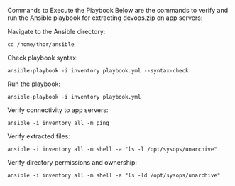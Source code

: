 Commands to Execute the Playbook
Below are the commands to verify and run the Ansible playbook for extracting devops.zip on app servers:

Navigate to the Ansible directory:
```
cd /home/thor/ansible
```

Check playbook syntax:
```
ansible-playbook -i inventory playbook.yml --syntax-check
```

Run the playbook:
```
ansible-playbook -i inventory playbook.yml
```

Verify connectivity to app servers:
```
ansible -i inventory all -m ping
```

Verify extracted files:
```
ansible -i inventory all -m shell -a "ls -l /opt/sysops/unarchive"
```

Verify directory permissions and ownership:
```
ansible -i inventory all -m shell -a "ls -ld /opt/sysops/unarchive"
```

